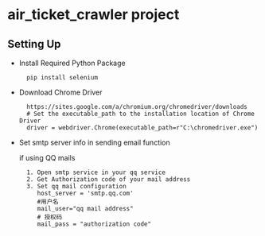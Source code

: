 # air_ticket_crawler project

## Setting Up
- Install Required Python Package

        pip install selenium
        
- Download Chrome Driver

        https://sites.google.com/a/chromium.org/chromedriver/downloads 
        # Set the executable_path to the installation location of Chrome Driver
        driver = webdriver.Chrome(executable_path=r"C:\chromedriver.exe")

- Set smtp server info in sending email function
        
    if using QQ mails
    
        1. Open smtp service in your qq service
        2. Get Authorization code of your mail address
        3. Set qq mail configuration 
           host_server = 'smtp.qq.com'
           #用户名
           mail_user="qq mail address"
           # 授权码
           mail_pass = "authorization code"

        